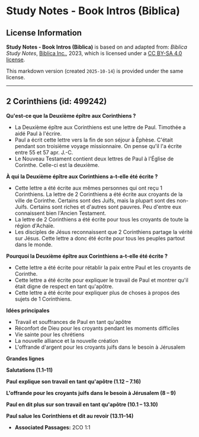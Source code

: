 # Study Notes - Book Intros (Biblica)

## License Information

**Study Notes - Book Intros (Biblica)** is based on and adapted from: _Biblica Study Notes_, [Biblica Inc.](https://www.biblica.com/), 2023, which is licensed under a [CC BY-SA 4.0 license](https://creativecommons.org/licenses/by-sa/4.0/legalcode.en).

This markdown version (created `2025-10-14`) is provided under the same license.



--------------------------------

## 2 Corinthiens (id: 499242)

**Qu'est\-ce que la Deuxième épître aux Corinthiens ?**

* La Deuxième épître aux Corinthiens est une lettre de Paul. Timothée a aidé Paul à l'écrire.
* Paul a écrit cette lettre vers la fin de son séjour à Éphèse. C'était pendant son troisième voyage missionnaire. On pense qu'il l'a écrite entre 55 et 57 apr. J.\-C.
* Le Nouveau Testament contient deux lettres de Paul à l'Église de Corinthe. Celle\-ci est la deuxième.

**À qui la Deuxième épître aux Corinthiens a\-t\-elle été écrite ?**

* Cette lettre a été écrite aux mêmes personnes qui ont reçu 1 Corinthiens. La lettre de 2 Corinthiens a été écrite aux croyants de la ville de Corinthe. Certains sont des Juifs, mais la plupart sont des non\-Juifs. Certains sont riches et d'autres sont pauvres. Peu d'entre eux connaissent bien l'Ancien Testament.
* La lettre de 2 Corinthiens a été écrite pour tous les croyants de toute la région d'Achaïe.
* Les disciples de Jésus reconnaissent que 2 Corinthiens partage la vérité sur Jésus. Cette lettre a donc été écrite pour tous les peuples partout dans le monde.

**Pourquoi la Deuxième épître aux Corinthiens a\-t\-elle été écrite ?**

* Cette lettre a été écrite pour rétablir la paix entre Paul et les croyants de Corinthe.
* Cette lettre a été écrite pour expliquer le travail de Paul et montrer qu'il était digne de respect en tant qu'apôtre.
* Cette lettre a été écrite pour expliquer plus de choses à propos des sujets de 1 Corinthiens.

**Idées principales**

* Travail et souffrances de Paul en tant qu'apôtre
* Réconfort de Dieu pour les croyants pendant les moments difficiles
* Vie sainte pour les chrétiens
* La nouvelle alliance et la nouvelle création
* L'offrande d'argent pour les croyants juifs dans le besoin à Jérusalem

**Grandes lignes**

**Salutations (1\.1–11\)**

**Paul** **explique son travail en tant qu'apôtre (1\.12 – 7\.16\)**

**L'offrande pour les croyants juifs dans le besoin à Jérusalem (8 – 9\)**

**Paul en dit plus sur son travail en tant qu'apôtre (10\.1 – 13\.10\)**

**Paul salue les Corinthiens et dit au revoir (13\.11–14\)**

* **Associated Passages:** 2CO 1:1

